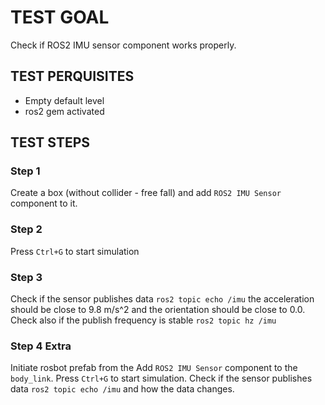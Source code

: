 # TEST GOAL

Check if ROS2 IMU sensor component works properly.

## TEST PERQUISITES
- Empty default level
- ros2 gem activated

## TEST STEPS

### Step 1

Create a box (without collider - free fall) and add `ROS2 IMU Sensor` component to it.

### Step 2

Press `Ctrl+G` to start simulation

### Step 3

Check if the sensor publishes data `ros2 topic echo /imu` the acceleration should be close to 9.8 m/s^2 and the orientation should be close to 0.0.
Check also if the publish frequency is stable `ros2 topic hz /imu`

### Step 4 Extra

Initiate rosbot prefab from the  Add `ROS2 IMU Sensor` component to the `body_link`. Press `Ctrl+G` to start simulation. Check if the sensor publishes data `ros2 topic echo /imu` and how the data changes. 
